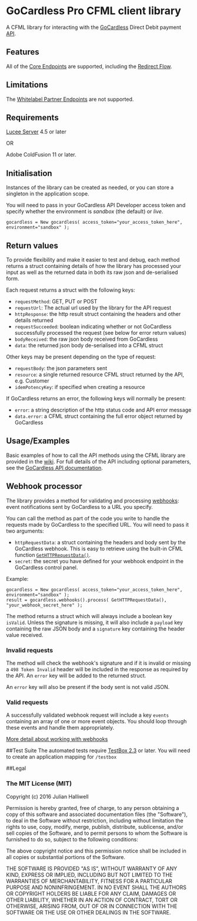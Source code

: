 # GoCardless Pro CFML client library
A CFML library for interacting with the [GoCardless](https://gocardless.com/) Direct Debit payment [API](https://developer.gocardless.com/). 

## Features

All of the [Core Endpoints](https://developer.gocardless.com/api-reference/#core-endpoints) are supported, including the [Redirect Flow](https://developer.gocardless.com/api-reference/#core-endpoints-redirect-flows).

## Limitations

The [Whitelabel Partner Endpoints](https://developer.gocardless.com/api-reference/#whitelabel-partner-endpoints) are not supported.

## Requirements

[Lucee Server](http://lucee.org/) 4.5 or later

OR

Adobe ColdFusion 11 or later.

## Initialisation

Instances of the library can be created as needed, or you can store a singleton in the application scope.

You will need to pass in your GoCardless API Developer access token and specify whether the environment is *sandbox* (the default) or *live*.

```
gocardless = New gocardless( access_token="your_access_token_here", environment="sandbox" );
```

## Return values

To provide flexibility and make it easier to test and debug, each method returns a struct containing details of how the library has processed your input as well as the returned data in both its raw json and de-serialised form.

Each request returns a struct with the following keys:
- `requestMethod`: GET, PUT or POST
- `requestUrl`: The actual url used by the library for the API request
- `httpResponse`: the http result struct containing the headers and other details returned
- `requestSucceeded`: boolean indicating whether or not GoCardless successfully processed the request (see below for error return values)
- `bodyReceived`: the raw json body received from GoCardless
- `data`: the returned json body de-serialised into a CFML struct

Other keys may be present depending on the type of request:
- `requestBody`: the json parameters sent
- `resource`: a single returned resource CFML struct returned by the API, e.g. Customer
- `idemPotencyKey`: if specified when creating a resource

If GoCardless returns an error, the following keys will normally be present:
- `error`: a string description of the http status code and API error message
- `data.error`: a CFML struct containing the full error object returned by GoCardless

## Usage/Examples

Basic examples of how to call the API methods using the CFML library are provided in the [wiki](https://github.com/cfsimplicity/gocardless-pro-cfml/wiki). For full details of the API including optional parameters, see the [GoCardless API documentation](https://developer.gocardless.com/api-reference).

## Webhook processor

The library provides a method for validating and processing [webhooks](https://developer.gocardless.com/api-reference/#appendix-webhooks): event notifications sent by GoCardless to a URL you specify.

You can call the method as part of the code you write to handle the requests made by GoCardless to the specified URL. You will need to pass it two arguments:

- `httpRequestData`: a struct containing the headers and body sent by the GoCardless webhook. This is easy to retrieve using the built-in CFML function [`GetHTTPRequestData()`](http://cfdocs.org/gethttprequestdata).
- `secret`: the secret you have defined for your webhook endpoint in the GoCardless control panel.

Example:

```
gocardless = New gocardless( access_token="your_access_token_here", environment="sandbox" );
result = gocardless.webhooks().process( GetHTTPRequestData(), "your_webhook_secret_here" );
```

The method returns a struct which will always include a boolean key `isValid`. Unless the signature is missing, it will also include a `payload` key containing the raw JSON body and a `signature` key containing the header value received.

### Invalid requests

The method will check the webhook's signature and if it is invalid or missing a `498 Token Invalid` header will be included in the response as required by the API. An `error` key will be added to the returned struct.

An `error` key will also be present if the body sent is not valid JSON.

### Valid requests

A successfully validated webhook request will include a key `events` containing an array of one or more event objects. You should loop through these events and handle them appropriately.

[More detail about working with webhooks](https://developer.gocardless.com/getting-started/api/staying-up-to-date-with-webhooks/)

##Test Suite
The automated tests require [TestBox 2.3](https://github.com/Ortus-Solutions/TestBox) or later. You will need to create an application mapping for `/testbox`

##Legal

### The MIT License (MIT)

Copyright (c) 2016 Julian Halliwell

Permission is hereby granted, free of charge, to any person obtaining a copy of
this software and associated documentation files (the "Software"), to deal in
the Software without restriction, including without limitation the rights to
use, copy, modify, merge, publish, distribute, sublicense, and/or sell copies of
the Software, and to permit persons to whom the Software is furnished to do so,
subject to the following conditions:

The above copyright notice and this permission notice shall be included in all
copies or substantial portions of the Software.

THE SOFTWARE IS PROVIDED "AS IS", WITHOUT WARRANTY OF ANY KIND, EXPRESS OR
IMPLIED, INCLUDING BUT NOT LIMITED TO THE WARRANTIES OF MERCHANTABILITY, FITNESS
FOR A PARTICULAR PURPOSE AND NONINFRINGEMENT. IN NO EVENT SHALL THE AUTHORS OR
COPYRIGHT HOLDERS BE LIABLE FOR ANY CLAIM, DAMAGES OR OTHER LIABILITY, WHETHER
IN AN ACTION OF CONTRACT, TORT OR OTHERWISE, ARISING FROM, OUT OF OR IN
CONNECTION WITH THE SOFTWARE OR THE USE OR OTHER DEALINGS IN THE SOFTWARE.